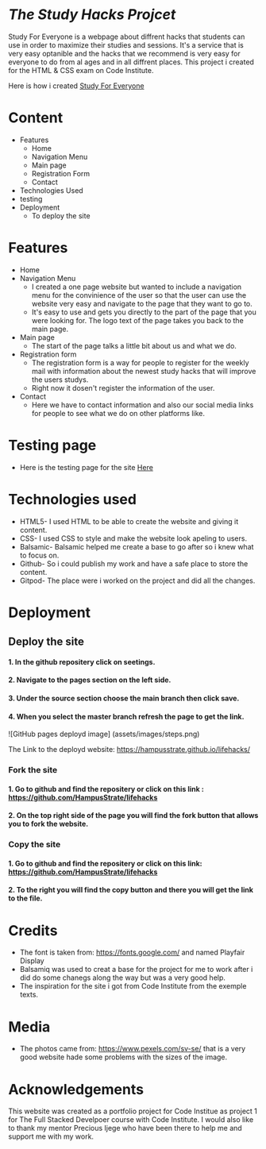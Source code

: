 #  _The Study Hacks Projcet_

Study For Everyone is a webpage about diffrent hacks that students can use in order to maximize their studies and sessions.
It's a service that is very easy optanible and the hacks that we recommend is very easy for everyone to do from al ages and in all diffrent places.
This project i created for the HTML & CSS exam on Code Institute.

Here is how i created <a href="https://hampusstrate.github.io/lifehacks/" target="-blank" rel="noopener">Study For Everyone</a>

# Content
* Features
    * Home
    * Navigation Menu
    * Main page
    * Registration Form
    * Contact
* Technologies Used
* testing
* Deployment
    * To deploy the site

# Features
* Home
* Navigation Menu
    * I created a one page website but wanted to include a navigation menu for the convinience of the user so that the user can use the website very easy and navigate to the page that they want to go to.
    * It's easy to use and gets you directly to the part of the page that you were looking for. The logo text of the page takes you back to the main page.
* Main page
    * The start of the page talks a little bit about us and what we do.
* Registration form
    * The registration form is a way for people to register for the weekly mail with information about the newest study hacks that will improve the users studys.
    * Right now it dosen't register the information of the user.
* Contact
    * Here we have to contact information and also our social media links for people to see what we do on other platforms like.
# Testing page
* Here is the testing page for the site <a href="testing.md">Here</a>

# Technologies used
* HTML5- I used HTML to be able to create the website and giving it content.
* CSS- I used CSS to style and make the website look apeling to users.  
* Balsamic- Balsamic helped me create a base to go after so i knew what to focus on.
* Github- So i could publish my work and have a safe place to store the content.
* Gitpod- The place were i worked on the project and did all the changes.

# Deployment
## Deploy the site
   #### 1. In the github repositery click on seetings.
   #### 2. Navigate to the pages section on the left side.
   #### 3. Under the source section choose the main branch then click save.
   #### 4. When you select the master branch refresh the page to get the link.

![GitHub pages deployd image] (assets/images/steps.png)

The Link to the deployd website: https://hampusstrate.github.io/lifehacks/

### Fork the site
#### 1. Go to github and find the repositery or click on this link : https://github.com/HampusStrate/lifehacks
#### 2. On the top right side of the page you will find the fork button that allows you to fork the website.

### Copy the site
#### 1. Go to github and find the repositery or click on this link: https://github.com/HampusStrate/lifehacks
#### 2. To the right you will find the copy button and there you will get the link to the file.

# Credits
* The font is taken from: https://fonts.google.com/ and named Playfair Display
* Balsamiq was used to creat a base for the project for me to work after i did do some chanegs along the way but was a very good help.
 * The inspiration for the site i got from Code Institute from the exemple texts.

 # Media
 * The photos came from: https://www.pexels.com/sv-se/ that is a very good website hade some problems with the sizes of the image.

 # Acknowledgements
 This website was created as a portfolio project for Code Institue as project 1 for The Full Stacked Develpoer course with Code Institute. I would also like to thank my mentor Precious Ijege who have been there to help me and support me with my work.